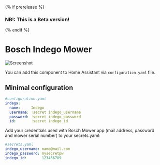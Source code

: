 {% if prerelease %}
### NB!: This is a Beta version!
{% endif %}
# Bosch Indego Mower
![Screenshot](https://github.com/jm-73/Indego/blob/master/doc/0-Indego_sensors.png?raw=true)

You can add this component to Home Assistant via `configuration.yaml` file.

## Minimal configuration
```yaml
#configuration.yaml
indego:
  name:     Indego
  username: !secret indego_username
  password: !secret indego_password
  id:       !secret indego_id
```

Add your credentials used with Bosch Mower app (mail address, password and mower serial number) to your secrets.yaml:
```yaml
#secrets.yaml
indego_username: name@mail.com
indego_password: mysecretpw
indego_id:       123456789
```